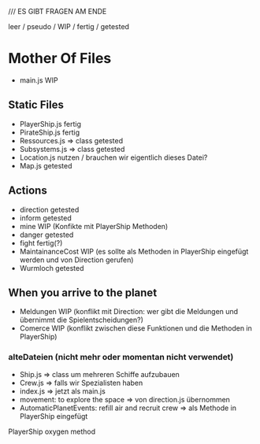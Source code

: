 /// ES GIBT FRAGEN AM ENDE

leer / pseudo / WIP / fertig / getested

# Mother Of Files

* main.js                   WIP

## Static Files

* PlayerShip.js             fertig
* PirateShip.js             fertig
* Ressources.js => class    getested
* Subsystems.js => class    getested
* Location.js               nutzen / brauchen wir eigentlich dieses Datei?
* Map.js                    getested

## Actions

* direction                 getested
* inform                    getested
* mine                      WIP (Konfikte mit PlayerShip Methoden)
* danger                    getested
* fight                     fertig(?)
* MaintainanceCost          WIP (es sollte als Methoden in PlayerShip eingefügt werden und von Direction gerufen)
* Wurmloch                  getested

## When you arrive to the planet

* Meldungen                 WIP (konflikt mit Direction: wer gibt die Meldungen und übernimmt die Spielentscheidungen?)
* Comerce                   WIP (konflikt zwischen diese Funktionen und die Methoden in PlayerShip)



### alteDateien (nicht mehr oder momentan nicht verwendet)

* Ship.js => class um mehreren Schiffe aufzubauen
* Crew.js => falls wir Spezialisten haben
* index.js => jetzt als main.js
* movement: to explore the space => von direction.js übernommen
* AutomaticPlanetEvents: refill air and recruit crew => als Methode in PlayerShip eingefügt

PlayerShip oxygen method